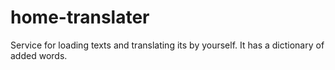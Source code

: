 # home-translater
Service for loading texts and translating its by yourself. It has a dictionary of added words.
